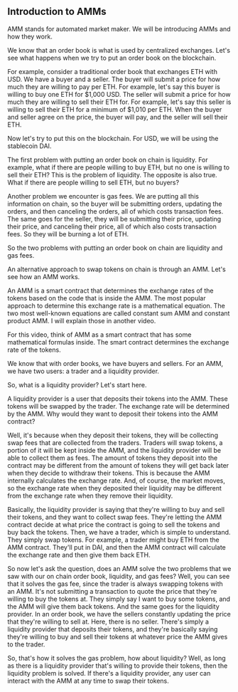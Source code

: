 ## Introduction to AMMs

AMM stands for automated market maker. We will be introducing AMMs and how they work.

We know that an order book is what is used by centralized exchanges. Let's see what happens when we try to put an order book on the blockchain. 

For example, consider a traditional order book that exchanges ETH with USD. We have a buyer and a seller. The buyer will submit a price for how much they are willing to pay per ETH.  For example, let's say this buyer is willing to buy one ETH for $1,000 USD. The seller will submit a price for how much they are willing to sell their ETH for. For example, let's say this seller is willing to sell their ETH for a minimum of $1,010 per ETH. When the buyer and seller agree on the price, the buyer will pay, and the seller will sell their ETH. 

Now let's try to put this on the blockchain. For USD, we will be using the stablecoin DAI.

The first problem with putting an order book on chain is liquidity. For example, what if there are people willing to buy ETH, but no one is willing to sell their ETH?  This is the problem of liquidity. The opposite is also true. What if there are people willing to sell ETH, but no buyers?

Another problem we encounter is gas fees. We are putting all this information on chain, so the buyer will be submitting orders, updating the orders, and then canceling the orders, all of which costs transaction fees. The same goes for the seller, they will be submitting their price, updating their price, and canceling their price, all of which also costs transaction fees. So they will be burning a lot of ETH. 

So the two problems with putting an order book on chain are liquidity and gas fees.

An alternative approach to swap tokens on chain is through an AMM. Let's see how an AMM works.

An AMM is a smart contract that determines the exchange rates of the tokens based on the code that is inside the AMM. The most popular approach to determine this exchange rate is a mathematical equation. The two most well-known equations are called constant sum AMM and constant product AMM. I will explain those in another video. 

For this video, think of AMM as a smart contract that has some mathematical formulas inside. The smart contract determines the exchange rate of the tokens.

We know that with order books, we have buyers and sellers. For an AMM, we have two users: a trader and a liquidity provider. 

So, what is a liquidity provider? Let's start here. 

A liquidity provider is a user that deposits their tokens into the AMM. These tokens will be swapped by the trader. The exchange rate will be determined by the AMM.  Why would they want to deposit their tokens into the AMM contract? 

Well, it's because when they deposit their tokens, they will be collecting swap fees that are collected from the traders. Traders will swap tokens, a portion of it will be kept inside the AMM, and the liquidity provider will be able to collect them as fees. The amount of tokens they deposit into the contract may be different from the amount of tokens they will get back later when they decide to withdraw their tokens. This is because the AMM internally calculates the exchange rate. And, of course, the market moves, so the exchange rate when they deposited their liquidity may be different from the exchange rate when they remove their liquidity. 

Basically, the liquidity provider is saying that they're willing to buy and sell their tokens, and they want to collect swap fees. They're letting the AMM contract decide at what price the contract is going to sell the tokens and buy back the tokens. Then, we have a trader, which is simple to understand. They simply swap tokens.  For example, a trader might buy ETH from the AMM contract. They'll put in DAI, and then the AMM contract will calculate the exchange rate and then give them back ETH.

So now let's ask the question, does an AMM solve the two problems that we saw with our on chain order book, liquidity, and gas fees? Well, you can see that it solves the gas fee, since the trader is always swapping tokens with an AMM. It's not submitting a transaction to quote the price that they're willing to buy the tokens at. They simply say I want to buy some tokens, and the AMM will give them back tokens. And the same goes for the liquidity provider. In an order book, we have the sellers constantly updating the price that they're willing to sell at. Here, there is no seller. There's simply a liquidity provider that deposits their tokens, and they're basically saying they're willing to buy and sell their tokens at whatever price the AMM gives to the trader.

So, that's how it solves the gas problem, how about liquidity? Well, as long as there is a liquidity provider that's willing to provide their tokens, then the liquidity problem is solved. If there's a liquidity provider, any user can interact with the AMM at any time to swap their tokens. 
